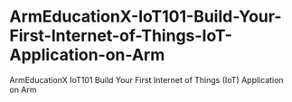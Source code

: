 # ArmEducationX-IoT101-Build-Your-First-Internet-of-Things-IoT-Application-on-Arm
ArmEducationX IoT101 Build Your First Internet of Things (IoT) Application on Arm
